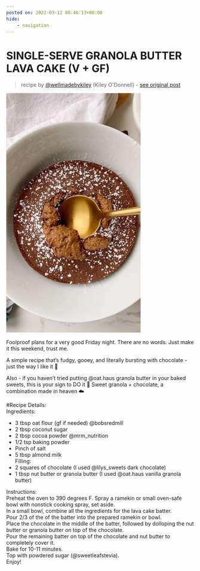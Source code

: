 ```yaml
---
posted on: 2022-03-12 00:46:13+00:00
hide:
    - navigation
---
```


# SINGLE-SERVE GRANOLA BUTTER LAVA CAKE (V + GF) 

> recipe by [@wellmadebykiley](https://www.instagram.com/wellmadebykiley/) 
(Kiley O'Donnell) - [see original post](https://instagram.com/p/Ca-_FSPjkrd)

![](../img/wellmadebykiley_12-03-2022_0003.png)

  
Foolproof plans for a very good Friday night. There are no words. Just make it this weekend, trust me.   
  
A simple recipe that’s fudgy, gooey, and literally bursting with chocolate - just the way I like it 🤍  
  
Also - if you haven’t tried putting @oat.haus granola butter in your baked sweets, this is your sign to DO it 🥰 Sweet granola + chocolate, a combination made in heaven ☁️  
  
\#Recipe Details:  
Ingredients:  
- 3 tbsp oat flour (gf if needed) @bobsredmill   
- 2 tbsp coconut sugar  
- 2 tbsp cocoa powder @mrm_nutrition   
- 1/2 tsp baking powder  
- Pinch of salt  
- 5 tbsp almond milk  
Filling:  
- 2 squares of chocolate (I used @lilys_sweets dark chocolate)  
- 1 tbsp nut butter or granola butter (I used @oat.haus vanilla granola butter)  
  
Instructions:  
Preheat the oven to 390 degrees F. Spray a ramekin or small oven-safe bowl with nonstick cooking spray, set aside.  
In a small bowl, combine all the ingredients for the lava cake batter.  
Pour 2/3 of the of the batter into the prepared ramekin or bowl.   
Place the chocolate in the middle of the batter, followed by dolloping the nut butter or granola butter on top of the chocolate.  
Pour the remaining batter on top of the chocolate and nut butter to completely cover it.  
Bake for 10-11 minutes.  
Top with powdered sugar (@sweetleafstevia).  
Enjoy!   